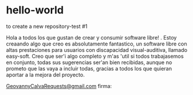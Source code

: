 # hello-world
to create a new repository-test #1


Hola a todos los que gustan de crear y consumir software libre! . Estoy creaando algo que creo es absolutamente fantastico, un software libre con altas prestaciones para usuarios con discapacidad visual-auditiva, llamado easy-soft. Creo que ser'i algo completo y m'as 'util si todos trabajasemos en conjunto, todas sus sugerencias ser'an bien recibidas, aunque no prometo que las vaya a incluir todas, gracias a todos los que quieran aportar a la mejora del proyecto.

GeovannyCalvaRequests@gmail.com
firma:
